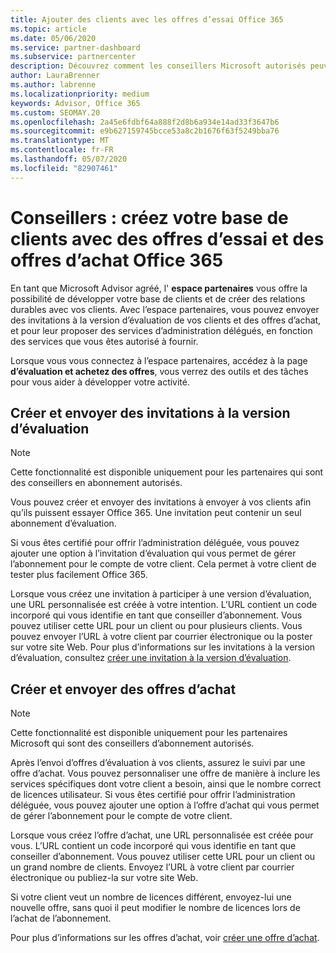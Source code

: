```yaml
---
title: Ajouter des clients avec les offres d’essai Office 365
ms.topic: article
ms.date: 05/06/2020
ms.service: partner-dashboard
ms.subservice: partnercenter
description: Découvrez comment les conseillers Microsoft autorisés peuvent augmenter leurs abonnements Office 365. Créez et envoyez des invitations à la version d’évaluation d’Office 365 et achetez des offres aux clients.
author: LauraBrenner
ms.author: labrenne
ms.localizationpriority: medium
keywords: Advisor, Office 365
ms.custom: SEOMAY.20
ms.openlocfilehash: 2a45e6fdbf64a888f2d8b6a934e14ad33f3647b6
ms.sourcegitcommit: e9b627159745bcce53a8c2b1676f63f5249bba76
ms.translationtype: MT
ms.contentlocale: fr-FR
ms.lasthandoff: 05/07/2020
ms.locfileid: "82907461"
---
```

# <a name="advisors-build-your-client-base-with-office-365-trial-invitations-and-purchase-offers"></a>Conseillers : créez votre base de clients avec des offres d’essai et des offres d’achat Office 365

En tant que Microsoft Advisor agréé, l' **espace partenaires** vous offre la possibilité de développer votre base de clients et de créer des relations durables avec vos clients. Avec l’espace partenaires, vous pouvez envoyer des invitations à la version d’évaluation de vos clients et des offres d’achat, et pour leur proposer des services d’administration délégués, en fonction des services que vous êtes autorisé à fournir.

Lorsque vous vous connectez à l’espace partenaires, accédez à la page **d’évaluation et achetez des offres**, vous verrez des outils et des tâches pour vous aider à développer votre activité.

## <a name="create-and-send-trial-invitations"></a>Créer et envoyer des invitations à la version d’évaluation

> [!NOTE]
> Cette fonctionnalité est disponible uniquement pour les partenaires qui sont des conseillers en abonnement autorisés.

Vous pouvez créer et envoyer des invitations à envoyer à vos clients afin qu’ils puissent essayer Office 365. Une invitation peut contenir un seul abonnement d’évaluation.

Si vous êtes certifié pour offrir l’administration déléguée, vous pouvez ajouter une option à l’invitation d’évaluation qui vous permet de gérer l’abonnement pour le compte de votre client. Cela permet à votre client de tester plus facilement Office 365.

Lorsque vous créez une invitation à participer à une version d’évaluation, une URL personnalisée est créée à votre intention. L’URL contient un code incorporé qui vous identifie en tant que conseiller d’abonnement. Vous pouvez utiliser cette URL pour un client ou pour plusieurs clients. Vous pouvez envoyer l’URL à votre client par courrier électronique ou la poster sur votre site Web.
Pour plus d’informations sur les invitations à la version d’évaluation, consultez [créer une invitation à la version d’évaluation](advisors-create-a-trial-invitation.md).

## <a name="create-and-send-purchase-offers"></a>Créer et envoyer des offres d’achat

> [!NOTE]
> Cette fonctionnalité est disponible uniquement pour les partenaires Microsoft qui sont des conseillers d’abonnement autorisés.

Après l’envoi d’offres d’évaluation à vos clients, assurez le suivi par une offre d’achat. Vous pouvez personnaliser une offre de manière à inclure les services spécifiques dont votre client a besoin, ainsi que le nombre correct de licences utilisateur. Si vous êtes certifié pour offrir l’administration déléguée, vous pouvez ajouter une option à l’offre d’achat qui vous permet de gérer l’abonnement pour le compte de votre client.

Lorsque vous créez l’offre d’achat, une URL personnalisée est créée pour vous. L’URL contient un code incorporé qui vous identifie en tant que conseiller d’abonnement. Vous pouvez utiliser cette URL pour un client ou un grand nombre de clients. Envoyez l’URL à votre client par courrier électronique ou publiez-la sur votre site Web.

Si votre client veut un nombre de licences différent, envoyez-lui une nouvelle offre, sans quoi il peut modifier le nombre de licences lors de l’achat de l’abonnement.

Pour plus d’informations sur les offres d’achat, voir [créer une offre d’achat](advisor-create-a-purchase-offer.md).